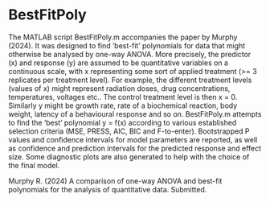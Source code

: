 # BestFitPoly
The MATLAB script BestFitPoly.m accompanies the paper by Murphy (2024). It was designed to find ’best-fit’ polynomials for data that might otherwise be analysed by one-way ANOVA. More precisely, the predictor (x) and response (y) are assumed to be quantitative variables on a continuous scale, with x representing some sort of applied treatment (>= 3 replicates per treatment level). For example, the different treatment levels (values of x) might represent radiation doses, drug concentrations, temperatures, voltages etc.. The control treatment level is then x = 0. Similarly y might be growth rate, rate of a biochemical reaction, body weight, latency of a behavioural response and so on. BestFitPoly.m attempts to find the ‘best’ polynomial y = f(x) according to various established selection criteria (MSE, PRESS, AIC, BIC and F-to-enter).  Bootstrapped P values and confidence intervals for model parameters are reported, as well as confidence and prediction intervals for the predicted response and effect size. Some diagnostic plots are also generated to help with the choice of the final model.

Murphy R. (2024) A comparison of one-way ANOVA and best-fit polynomials for the analysis of quantitative data. Submitted.
